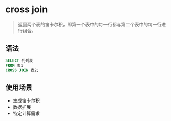 # cross join

>返回两个表的笛卡尔积，即第一个表中的每一行都与第二个表中的每一行进行组合。

## 语法

```sql
SELECT 列列表
FROM 表1
CROSS JOIN 表2;
```

## 使用场景

- 生成笛卡尔积
- 数据扩展
- 特定计算需求
